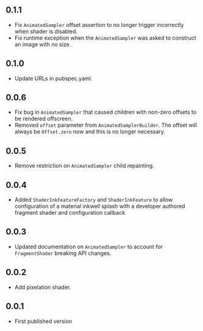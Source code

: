 ## 0.1.1

* Fix `AnimatedSampler` offset assertion to no longer trigger incorrectly when shader is disabled.
* Fix runtime exception when the `AnimatedSampler` was asked to construct an image with no size.

## 0.1.0

* Update URLs in pubspec.yaml.

## 0.0.6

* Fix bug in `AnimatedSampler` that caused children with non-zero offsets to
  be rendered offscreen.
* Removed `offset` parameter from `AnimatedSamplerBuilder`. The offset will
  always be `Offset.zero` now and this is no longer necessary.


## 0.0.5

* Remove restriction on `AnimatedSampler` child repainting.

## 0.0.4

* Added `ShaderInkFeatureFactory` and `ShaderInkFeature` to allow configuration of a
  material inkwell splash with a developer authored fragment shader and configuration
  callback

## 0.0.3

* Updated documentation on `AnimatedSampler` to account for `FragmentShader` breaking
  API changes.

## 0.0.2

 * Add pixelation shader.

## 0.0.1

 * First published version
